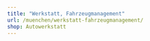 ```yaml
---
title: "Werkstatt, Fahrzeugmanagement"
url: /muenchen/werkstatt-fahrzeugmanagement/
shop: Autowerkstatt
---
```

